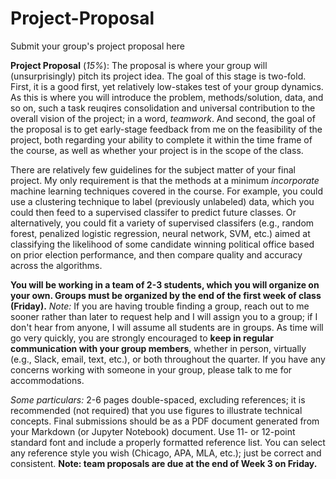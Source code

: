 # Project-Proposal
Submit your group's project proposal here

**Project Proposal** (_15%_): The proposal is where your group will (unsurprisingly) pitch its project idea. The goal of this stage is two-fold. First, it is a good first, yet relatively low-stakes test of your group dynamics. As this is where you will introduce the problem, methods/solution, data, and so on, such a task reuqires consolidation and universal contribution to the overall vision of the project; in a word, _teamwork_. And second, the goal of the proposal is to get early-stage feedback from me on the feasibility of the project, both regarding your ability to complete it within the time frame of the course, as well as whether your project is in the scope of the class.
	
There are relatively few guidelines for the subject matter of your final project. My only requirement is that the methods at a minimum *incorporate* machine learning techniques covered in the course. For example, you could use a clustering technique to label (previously unlabeled) data, which you could then feed to a supervised classifer to predict future classes. Or alternatively, you could fit a variety of supervised classifers (e.g., random forest, penalized logistic regression, neural network, SVM, etc.) aimed at classifying the likelihood of some candidate winning political office based on prior election performance, and then compare quality and accuracy across the algorithms.
	
**You will be working in a team of 2-3 students, which you will organize on your own. Groups must be organized by the end of the first week of class (Friday).** *Note:* If you are having trouble finding a group, reach out to me sooner rather than later to request help and I will assign you to a group; if I don't hear from anyone, I will assume all students are in groups. As time will go very quickly, you are strongly encouraged to **keep in regular communication with your group members**, whether in person, virtually (e.g., Slack, email, text, etc.), or both throughout the quarter. If you have any concerns working with someone in your group, please talk to me for accommodations.
	
*Some particulars:* 2-6 pages double-spaced, excluding references; it is recommended (not required) that you use figures to illustrate technical concepts. Final submissions should be as a PDF document generated from your Markdown (or Jupyter Notebook) document. Use 11- or 12-point standard font and include a properly formatted reference list. You can select any reference style you wish (Chicago, APA, MLA, etc.); just be correct and consistent. **Note: team proposals are due at the end of Week 3 on Friday.**
